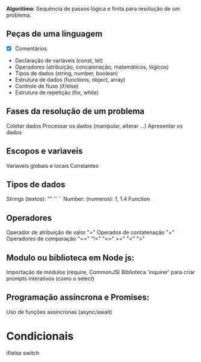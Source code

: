 **Algoritimo**: Sequência de passos lógica e finita para resolução de um problema.

## Peças de uma linguagem

-  [x] Comentários
- Declaração de variáveis (const, let)
- Operadores (atribuição, concatenação, matemáticos, lógicos)
- Tipos de dados (string, number, boolean)
- Estrutura de dados (functions, object, array)
- Controle de fluxo (if/else)
- Estrutura de repetição (for, while)

## Fases da resolução de um problema 

Coletar dados
Processar os dados (manipular, alterar ...)
Apresentar os dados

## Escopos e variaveis

Variaveis globais e locais
Constantes 

## Tipos de dados 

Strings (textos): "" '' ``
Number: (numeros): 1, 1.4
Function

## Operadores

Operador de atribuição de valor "="
Operados de contatenação "+"
Operadores de comparação "==" "!=" "<=" >=" "<" ">"

## Modulo ou biblioteca em Node js:

Importação de módulos (require, CommonJS)
Biblioteca 'inquirer' para criar prompts interativos (como o select)

## Programação assíncrona e Promises:

Uso de funções assincronas (async/await)

# Condicionais 

if/else
switch